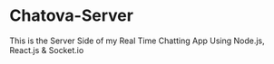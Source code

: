 # Chatova-Server
This is the Server Side of my Real Time Chatting App Using Node.js, React.js &amp; Socket.io
